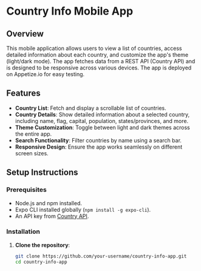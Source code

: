 # Country Info Mobile App

## Overview

This mobile application allows users to view a list of countries, access detailed information about each country, and customize the app's theme (light/dark mode). The app fetches data from a REST API (Country API) and is designed to be responsive across various devices. The app is deployed on Appetize.io for easy testing.

## Features

- **Country List**: Fetch and display a scrollable list of countries.
- **Country Details**: Show detailed information about a selected country, including name, flag, capital, population, states/provinces, and more.
- **Theme Customization**: Toggle between light and dark themes across the entire app.
- **Search Functionality**: Filter countries by name using a search bar.
- **Responsive Design**: Ensure the app works seamlessly on different screen sizes.

## Setup Instructions

### Prerequisites

- Node.js and npm installed.
- Expo CLI installed globally (`npm install -g expo-cli`).
- An API key from [Country API](https://countryapi.io/).

### Installation

1. **Clone the repository**:

   ```bash
   git clone https://github.com/your-username/country-info-app.git
   cd country-info-app

